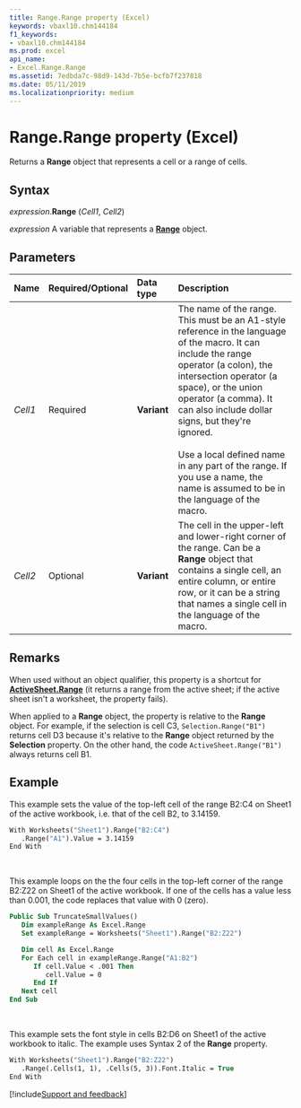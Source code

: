 ```yaml
---
title: Range.Range property (Excel)
keywords: vbaxl10.chm144184
f1_keywords:
- vbaxl10.chm144184
ms.prod: excel
api_name:
- Excel.Range.Range
ms.assetid: 7edbda7c-98d9-143d-7b5e-bcfb7f237818
ms.date: 05/11/2019
ms.localizationpriority: medium
---
```



# Range.Range property (Excel)

Returns a **Range** object that represents a cell or a range of cells.


## Syntax

_expression_.**Range** (_Cell1_, _Cell2_)

_expression_ A variable that represents a **[Range](Excel.Range(object).md)** object.


## Parameters

|Name|Required/Optional|Data type|Description|
|:-----|:-----|:-----|:-----|
| _Cell1_|Required| **Variant**|The name of the range. This must be an A1-style reference in the language of the macro. It can include the range operator (a colon), the intersection operator (a space), or the union operator (a comma). It can also include dollar signs, but they're ignored.<br/><br/>Use a local defined name in any part of the range. If you use a name, the name is assumed to be in the language of the macro.|
| _Cell2_|Optional| **Variant**|The cell in the upper-left and lower-right corner of the range. Can be a **Range** object that contains a single cell, an entire column, or entire row, or it can be a string that names a single cell in the language of the macro.|

## Remarks

When used without an object qualifier, this property is a shortcut for **[ActiveSheet.Range](Excel.Worksheet.Range.md)** (it returns a range from the active sheet; if the active sheet isn't a worksheet, the property fails).

When applied to a **Range** object, the property is relative to the **Range** object. For example, if the selection is cell C3, `Selection.Range("B1")` returns cell D3 because it's relative to the **Range** object returned by the **Selection** property. On the other hand, the code `ActiveSheet.Range("B1")` always returns cell B1.


## Example

This example sets the value of the top-left cell of the range B2:C4 on Sheet1 of the active workbook, i.e. that of the cell B2, to 3.14159.

```vb
With Worksheets("Sheet1").Range("B2:C4")
   .Range("A1").Value = 3.14159
End With
```

<br/>

This example loops on the the four cells in the top-left corner of the range B2:Z22 on Sheet1 of the active workbook. If one of the cells has a value less than 0.001, the code replaces that value with 0 (zero).

```vb
Public Sub TruncateSmallValues()
   Dim exampleRange As Excel.Range
   Set exampleRange = Worksheets("Sheet1").Range("B2:Z22") 

   Dim cell As Excel.Range
   For Each cell in exampleRange.Range("A1:B2") 
      If cell.Value < .001 Then 
         cell.Value = 0 
      End If 
   Next cell
End Sub
```

<br/>

This example sets the font style in cells B2:D6 on Sheet1 of the active workbook to italic. The example uses Syntax 2 of the **Range** property.

```vb
With Worksheets("Sheet1").Range("B2:Z22")
   .Range(.Cells(1, 1), .Cells(5, 3)).Font.Italic = True 
End With
```



[!include[Support and feedback](~/includes/feedback-boilerplate.md)]
